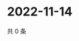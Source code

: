 # 2022-11-14

共 0 条

<!-- BEGIN WEIBO -->
<!-- 最后更新时间 Mon Nov 14 2022 18:19:57 GMT+0800 (China Standard Time) -->

<!-- END WEIBO -->
